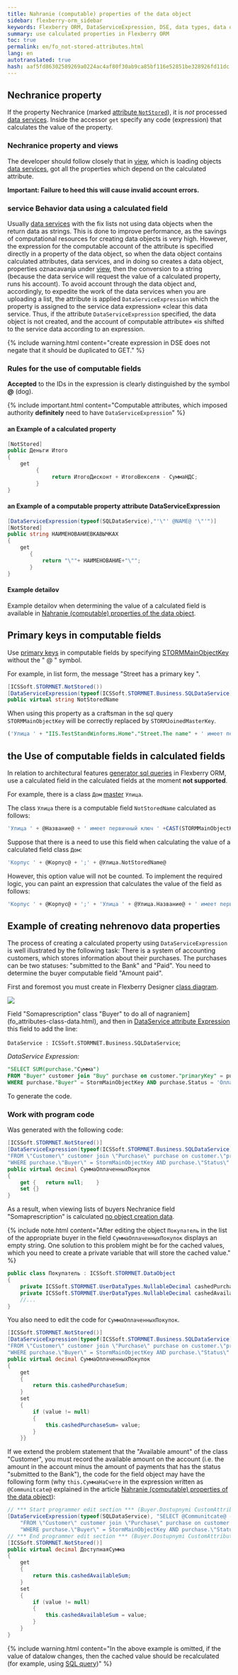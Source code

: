 ```yaml
--- 
title: Nahranie (computable) properties of the data object 
sidebar: flexberry-orm_sidebar 
keywords: Flexberry ORM, DataServiceExpression, DSE, data types, data objects 
summary: use calculated properties in Flexberry ORM 
toc: true 
permalink: en/fo_not-stored-attributes.html 
lang: en 
autotranslated: true 
hash: aaf5fd86302589269a0224ac4af80f30ab9ca85bf116e52851be328926fd11dc 
--- 
```


## Nechranice property 

If the property Nechranice (marked [attribute `NotStored`](fo_attributes-class-data.html)), it is _not_ processed [data services](fo_data-service.html). 
Inside the accessor `get` specify any code (expression) that calculates the value of the property. 

### Nechranice property and views 

The developer should follow closely that in [view](fd_view-definition.html), which is loading objects [data services](fo_data-service.html), got all the properties which depend on the calculated attribute. 

**Important: Failure to heed this will cause invalid account errors.** 

### service Behavior data using a calculated field 

Usually [data services](fo_data-service.html) with the fix lists not using data objects when the return data as strings. This is done to improve performance, as the savings of computational resources for creating data objects is very high. However, the expression for the computable account of the attribute is specified directly in a property of the data object, so when the data object contains calculated attributes, data services, and in doing so creates a data object, properties oznacavanja under [view](fd_view-definition.html), then the conversion to a string (because the data service will request the value of a calculated property, runs his account). To avoid account through the data object and, accordingly, to expedite the work of the data services when you are uploading a list, the attribute is applied `DataServiceExpression` which the property is assigned to the service data expression» «clear this data service. Thus, if the attribute `DataServiceExpression` specified, the data object is not created, and the account of computable attribute» «is shifted to the service data according to an expression. 

{% include warning.html content="create expression in DSE does not negate that it should be duplicated to GET." %} 

### Rules for the use of computable fields 

**Accepted** to the IDs in the expression is clearly distinguished by the symbol **@** (dog). 

{% include important.html content="Computable attributes, which imposed authority __definitely__ need to have `DataServiceExpression`" %} 

#### an Example of a calculated property 

```csharp
[NotStored]
public Деньги Итого 
{ 
    get 
         { 
              return ИтогоДисконт + ИтогоВекселя - СуммаНДС;
         }
}
``` 

#### an Example of a computable property attribute DataServiceExpression 

```csharp
[DataServiceExpression(typeof(SQLDataService),"'\"' @NAME@ '\"'")]
[NotStored] 
public string НАИМЕНОВАНИЕВКАВЫЧКАХ 
{
    get
       {
           return "\""+ НАИМЕНОВАНИЕ+"\"";
       }
}
``` 

#### Example detailov 

Example detailov when determining the value of a calculated field is available in [Nahranie (computable) properties of the data object](fo_not-stored-attributes.html). 

## Primary keys in computable fields 

Use [primary keys](fo_primary-keys-objects.html) in computable fields by specifying [STORMMainObjectKey](fo_sql-query.html) without the " @ " symbol. 

For example, in list form, the message "Street <Imali> has a primary key <Particleillusion>". 

``` csharp
[ICSSoft.STORMNET.NotStored())
[DataServiceExpression(typeof(ICSSoft.STORMNET.Business.SQLDataService), "\'Street \' @Name@ \' has the primary key \' and CAST(STORMMainObjectKey as varchar(max))"))
public virtual string NotStoredName
``` 

When using this property as a craftsman in the sql query `STORMMainObjectKey` will be correctly replaced by `STORMJoinedMasterKey`. 

```sql
('Улица ' + "IIS.TestStandWinforms.Home"."Street.The name" + ' имеет первичный ключ ' +CAST("STORMJoinedMasterKey0" as varchar(max))) as "Street.NotStoredName"
``` 

## the Use of computable fields in calculated fields 

In relation to architectural features [generator sql queries](fo_sql-query.html) in Flexberry ORM, use a calculated field in the calculated fields at the moment __not supported__. 

For example, there is a class `Дом` [master](fd_master-association.html) `Улица`. 

The class `Улица` there is a computable field `NotStoredName` calculated as follows: 

```sql
'Улица ' + @Название@ + ' имеет первичный ключ ' +CAST(STORMMainObjectKey as varchar(max))
``` 

Suppose that there is a need to use this field when calculating the value of a calculated field class `Дом`: 

```sql
'Корпус ' + @Корпус@ + ';' + @Улица.NotStoredName@
``` 

However, this option value will not be counted. To implement the required logic, you can paint an expression that calculates the value of the field as follows: 

```sql
'Корпус ' + @Корпус@ + ';' + 'Улица ' + @Улица.Название@ + ' имеет первичный ключ ' +CAST(@Улица@ as varchar(max))
``` 

## Example of creating nehrenovo data properties 

The process of creating a calculated property using `DataServiceExpression` is well illustrated by the following task: There is a system of accounting customers, which stores information about their purchases. The purchases can be two statuses: "submitted to the Bank" and "Paid". You need to determine the buyer computable field "Amount paid". 

First and foremost you must create in Flexberry Designer [class diagram](fd_class-diagram.html). 

![](/images/pages/products/flexberry-orm/data-types/class-diagram-customer-purchase.jpg) 

Field "Somaprescription" class "Buyer" to do all of nagraniem](fo_attributes-class-data.html), and then in [DataService attribute Expression](fo_attributes-class-data.html) this field to add the line: 

`DataService : ICSSoft.STORMNET.Business.SQLDataService`; 

_DataService Expression:_ 

```sql
"SELECT SUM(purchase."Сумма")
FROM "Buyer" customer join "Buy" purchase on customer."primaryKey" = purchase."Buyer"
WHERE purchase."Buyer" = StormMainObjectKey AND purchase.Status = 'Оплачено' "
``` 

To generate the code. 

### Work with program code 

Was generated with the following code: 

```csharp
[ICSSoft.STORMNET.NotStored()]
[DataServiceExpression(typeof(ICSSoft.STORMNET.Business.SQLDataService), "SELECT SUM(purchase.\"Amount\")"+
"FROM \"Customer\" customer join \"Purchase\" purchase on customer.\"primaryKey\" = purchase.\"Buyer\""+
"WHERE purchase.\"Buyer\" = StormMainObjectKey AND purchase.\"Status\" = \'Paid\' ")]
public virtual decimal СуммаОплаченныхПокупок
{
	get {	return null;	}
	set {}
}
``` 

As a result, when viewing lists of buyers Nechranice field "Somaprescription" is calculated [no object creation data](fo_not-stored-attributes.html).

{% include note.html content="After editing the object `Покупатель` in the list of the appropriate buyer in the field `СуммаОплаченныхПокупок` displays an empty string. One solution to this problem might be for the cached values, which you need to create a private variable that will store the cached value." %} 

```csharp
public class Покупатель : ICSSoft.STORMNET.DataObject
{
	private ICSSoft.STORMNET.UserDataTypes.NullableDecimal cashedPurchaseSum = null; //variable to cache fields Somaprescription 
	private ICSSoft.STORMNET.UserDataTypes.NullableDecimal cashedAvailableSum = null; //variable to store the cache field Dostupnymi 
	//... 
}
``` 

You also need to edit the code for `СуммаОплаченныхПокупок`. 

```csharp
[ICSSoft.STORMNET.NotStored()]
[DataServiceExpression(typeof(ICSSoft.STORMNET.Business.SQLDataService), "SELECT SUM(purchase.\"Amount\")"+
"FROM \"Customer\" customer join \"Purchase\" purchase on customer.\"primaryKey\" = purchase.\"Buyer\""+
"WHERE purchase.\"Buyer\" = StormMainObjectKey AND purchase.\"Status\" = \'Paid\' ")]
public virtual decimal СуммаОплаченныхПокупок
{
	get
	{
		return this.cashedPurchaseSum;
	}
	set
	{
		if (value != null)
		{
			this.cashedPurchaseSum= value;
		}
	}}
``` 

If we extend the problem statement that the "Available amount" of the class "Customer", you must record the available amount on the account (i.e. the amount in the account minus the amount of payments that has the status "submitted to the Bank"), the code for the field object may have the following form (why `this.СуммаНаСчете` in the expression written as `@Communitcate@` explained in the article [Nahranie (computable) properties of the data object](fo_not-stored-attributes.html)): 

```csharp
// *** Start programmer edit section *** (Buyer.Dostupnymi CustomAttributes) 
[DataServiceExpression(typeof(SQLDataService), "SELECT @Communitcate@ - SUM(purchase.\"Amount\") "+
	"FROM \"Customer\" customer join \"Purchase\" purchase on customer.\"primaryKey\" = purchase.\"Buyer\" "+
	"WHERE purchase.\"Buyer\" = StormMainObjectKey AND purchase.\"Status\" = \'submitted to the Bank\' ")]
// *** End programmer edit section *** (Buyer.Dostupnymi CustomAttributes) 
[ICSSoft.STORMNET.NotStored()]
public virtual decimal ДоступнаяСумма
{
	get
	{
		return this.cashedAvailableSum;
	}
	set
	{
		if (value != null)
		{
			this.cashedAvailableSum = value;
		}
	}
}
``` 

{% include warning.html content="In the above example is omitted, if the value of datalow changes, then the cached value should be recalculated (for example, using [SQL query](fo_sql-query.html))" %} 



